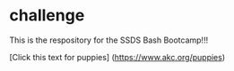 # challenge

This is the respository for the SSDS Bash Bootcamp!!!

[Click this text for puppies] (https://www.akc.org/puppies)
